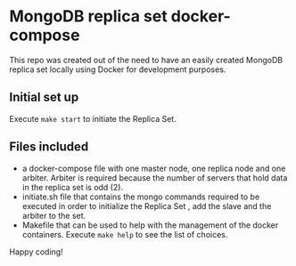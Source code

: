 # MongoDB replica set docker-compose

This repo was created out of the need to have an easily created MongoDB replica set 
locally using Docker for development purposes. 

## Initial set up
Execute `make start` to initiate the Replica Set.

## Files included
 * a docker-compose file with one master node, one replica node and one arbiter.
 Arbiter is required because the number of servers that hold data in the replica set is odd (2).
 * initiate.sh file that contains the mongo commands required to be executed in order to initialize the Replica Set
 , add the slave and the arbiter to the set.
 * Makefile that can be used to help with the management of the docker containers. 
 Execute `make help` to see the list of choices.
 
 Happy coding!